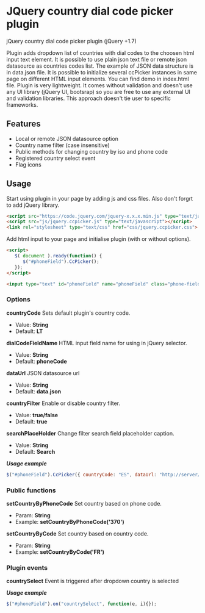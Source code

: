 # JQuery country dial code picker plugin
jQuery country dial code picker plugin (jQuery +1.7)

Plugin adds dropdown list of countries with dial codes to the choosen html input text element. It is possible to use plain json text file or remote json datasource as countries codes list. The example of JSON data structure is in data.json file. It is possible to initialize several ccPicker instances in same page on different HTML input elements. You can find demo in index.html file. Plugin is very lightweight. It comes without validation and doesn't use any UI library (jQuery UI, bootsrap) so you are free to use any external UI and validation libraries. This approach doesn't tie user to specific frameworks.

## Features
* Local or remote JSON datasource option
* Country name filter (case insensitive)
* Public methods for changing country by iso and phone code
* Registered country select event
* Flag icons

## Usage
Start using plugin in your page by adding js and css files. Also don't forgrt to add jQuery library.

```html
<script src="https://code.jquery.com/jquery-x.x.x.min.js" type="text/javascript"></script>
<script src="js/jquery.ccpicker.js" type="text/javascript"></script>
<link rel="stylesheet" type="text/css" href="css/jquery.ccpicker.css">
```

Add html input to your page and initialise plugin (with or without options).

```html
<script>
   $( document ).ready(function() {
      $("#phoneField").CcPicker();
   });
</script>

<input type="text" id="phoneField" name="phoneField" class="phone-field"/>
```

### Options

**countryCode** 
Sets default plugin's country code.
* Value: **String**
* Default: **LT**

**dialCodeFieldName**
HTML input field name for using in jQuery selector.
* Value: **String**
* Default: **phoneCode**

**dataUrl**
JSON datasource url
* Value: **String**
* Default: **data.json**

**countryFilter**
Enable or disable country filter. 
* Value: **true/false**
* Default: **true**

**searchPlaceHolder**
Change filter search field placeholder caption. 
* Value: **String**
* Default: **Search**

***Usage example***

```js
$("#phoneField").CcPicker({ countryCode: "ES", dataUrl: "http://server/countries.json", searchPlaceHolder: "Find..." });
```

### Public functions

**setCountryByPhoneCode**
Set country based on phone code.
* Param: **String**
* Example: **setCountryByPhoneCode('370')**

**setCountryByCode**
Set country based on country code.
* Param: **String**
* Example: **setCountryByCode('FR')**

### Plugin events

**countrySelect**
Event is triggered after dropdown country is selected

***Usage example***

```js
$("#phoneField").on("countrySelect", function(e, i){});
```
